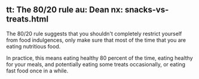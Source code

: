 tt: The 80/20 rule
au: Dean
nx: snacks-vs-treats.html
---

The 80/20 rule suggests that you shouldn't completely restrict yourself from food indulgences, only make sure that most of the time that you are eating nutritious food.

In practice, this means eating healthy 80 percent of the time, eating healthy for your meals, and potentially eating some treats occasionally, or eating fast food once in a while.
